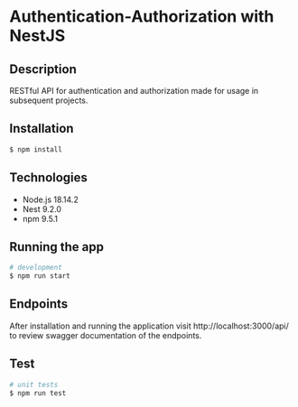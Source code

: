 # Authentication-Authorization with NestJS


## Description
RESTful API for authentication and authorization made for usage in subsequent projects.
## Installation

```bash
$ npm install
```
## Technologies 
- Node.js 18.14.2
- Nest 9.2.0
- npm 9.5.1
## Running the app

```bash
# development
$ npm run start
```

## Endpoints
After installation and running the application visit http://localhost:3000/api/ to review swagger documentation of the endpoints.

## Test

```bash
# unit tests
$ npm run test
```

